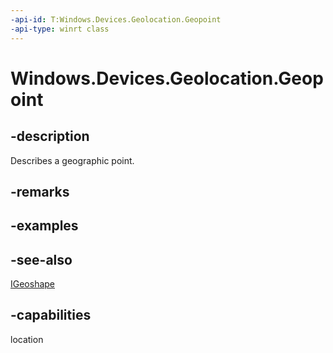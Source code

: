 ```yaml
---
-api-id: T:Windows.Devices.Geolocation.Geopoint
-api-type: winrt class
---
```


<!-- Class syntax.
public class Geopoint : Windows.Devices.Geolocation.IGeopoint, Windows.Devices.Geolocation.IGeoshape
-->

# Windows.Devices.Geolocation.Geopoint

## -description
Describes a geographic point.

## -remarks

## -examples

## -see-also
[IGeoshape](igeoshape.md)
## -capabilities
location
